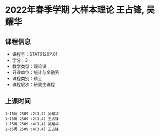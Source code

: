 # 2022年春季学期 大样本理论 王占锋, 吴耀华






## 课程信息

- 课程号：STAT6126P.01
- 学分：3
- 教学类型：理论课
- 开课单位：统计与金融系
- 课程类别：硕士
- 课程层次：研究生课程

## 上课时间

```
1~15周 2509 :2(3,4) 吴耀华
1~15周 2509 :2(3,4) 王占锋
1~15周 2509 :4(3,4) 吴耀华
1~15周 2509 :4(3,4) 王占锋
```

